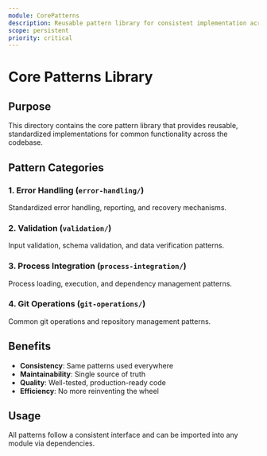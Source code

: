 ```yaml
---
module: CorePatterns
description: Reusable pattern library for consistent implementation across all modules
scope: persistent
priority: critical
---
```


# Core Patterns Library

## Purpose
This directory contains the core pattern library that provides reusable, standardized implementations for common functionality across the codebase.

## Pattern Categories

### 1. Error Handling (`error-handling/`)
Standardized error handling, reporting, and recovery mechanisms.

### 2. Validation (`validation/`)
Input validation, schema validation, and data verification patterns.

### 3. Process Integration (`process-integration/`)
Process loading, execution, and dependency management patterns.

### 4. Git Operations (`git-operations/`)
Common git operations and repository management patterns.

## Benefits
- **Consistency**: Same patterns used everywhere
- **Maintainability**: Single source of truth
- **Quality**: Well-tested, production-ready code
- **Efficiency**: No more reinventing the wheel

## Usage
All patterns follow a consistent interface and can be imported into any module via dependencies.
